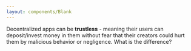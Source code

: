 ```yaml
---
layout: components/Blank
---
```


Decentralized apps can be **trustless** - meaning their users can deposit/invest money in them without fear that their creators could hurt them by malicious behavior or negligence. What is the difference?
